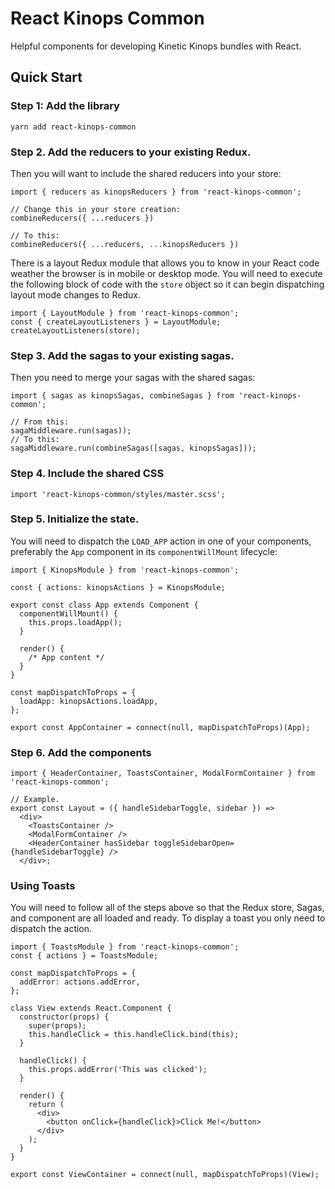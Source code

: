 # React Kinops Common

Helpful components for developing Kinetic Kinops bundles with React.

## Quick Start

### Step 1: Add the library

```
yarn add react-kinops-common
```

### Step 2. Add the reducers to your existing Redux.

Then you will want to include the shared reducers into your store:

```
import { reducers as kinopsReducers } from 'react-kinops-common';

// Change this in your store creation:
combineReducers({ ...reducers })

// To this:
combineReducers({ ...reducers, ...kinopsReducers })
```

There is a layout Redux module that allows you to know in your React code weather the browser is in mobile or desktop
mode. You will need to execute the following block of code with the `store` object so it can begin dispatching layout
mode changes to Redux.

```
import { LayoutModule } from 'react-kinops-common';
const { createLayoutListeners } = LayoutModule;
createLayoutListeners(store);
```

### Step 3. Add the sagas to your existing sagas.

Then you need to merge your sagas with the shared sagas:

```
import { sagas as kinopsSagas, combineSagas } from 'react-kinops-common';

// From this:
sagaMiddleware.run(sagas));
// To this:
sagaMiddleware.run(combineSagas([sagas, kinopsSagas]));
```

### Step 4. Include the shared CSS

```
import 'react-kinops-common/styles/master.scss';
```

### Step 5. Initialize the state.

You will need to dispatch the `LOAD_APP` action in one of your components, preferably the `App` component in its `componentWillMount` lifecycle:

```
import { KinopsModule } from 'react-kinops-common';

const { actions: kinopsActions } = KinopsModule;

export const class App extends Component {
  componentWillMount() {
    this.props.loadApp();
  }

  render() {
    /* App content */
  }
}

const mapDispatchToProps = {
  loadApp: kinopsActions.loadApp,
};

export const AppContainer = connect(null, mapDispatchToProps)(App);
```

### Step 6. Add the components

```
import { HeaderContainer, ToastsContainer, ModalFormContainer } from 'react-kinops-common';

// Example.
export const Layout = ({ handleSidebarToggle, sidebar }) =>
  <div>
    <ToastsContainer />
    <ModalFormContainer />
    <HeaderContainer hasSidebar toggleSidebarOpen={handleSidebarToggle} />
  </div>;
```

### Using Toasts

You will need to follow all of the steps above so that the Redux store, Sagas, and component are
all loaded and ready. To display a toast you only need to dispatch the action.

```
import { ToastsModule } from 'react-kinops-common';
const { actions } = ToastsModule;

const mapDispatchToProps = {
  addError: actions.addError,
};

class View extends React.Component {
  constructor(props) {
    super(props);
    this.handleClick = this.handleClick.bind(this);
  }

  handleClick() {
    this.props.addError('This was clicked');
  }

  render() {
    return (
      <div>
        <button onClick={handleClick}>Click Me!</button>
      </div>
    );
  }
}

export const ViewContainer = connect(null, mapDispatchToProps)(View);
```
